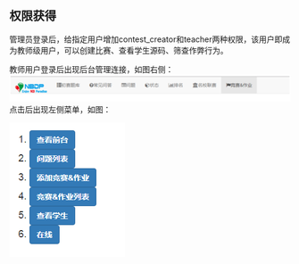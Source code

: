 ## 权限获得

管理员登录后，给指定用户增加contest\_creator和teacher两种权限，该用户即成为教师级用户，可以创建比赛、查看学生源码、筛查作弊行为。

教师用户登录后出现后台管理连接，如图右侧：  
![](/assets/import.png)  
点击后出现左侧菜单，如图：

![](/images/teacherside.png)

